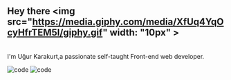 
## Hey there <img src="https://media.giphy.com/media/XfUq4YqOcyHfrTEM5l/giphy.gif" width: "10px" >

</br>
 I'm Uğur Karakurt,a passionate self-taught Front-end web developer.

![code](https://media.giphy.com/media/UoLt6Tm8wlSnWGfSFs/giphy.gif) ![code](https://media.giphy.com/media/XH9wwXfUXu91wAJwN5/giphy.gif)

 
 
  

